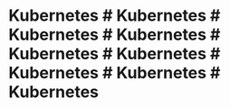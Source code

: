 # Kubernetes # Kubernetes # Kubernetes # Kubernetes # Kubernetes # Kubernetes # Kubernetes # Kubernetes # Kubernetes
